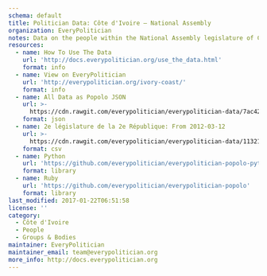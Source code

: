 ```yaml
---
schema: default
title: Politician Data: Côte d'Ivoire — National Assembly
organization: EveryPolitician
notes: Data on the people within the National Assembly legislature of Côte d'Ivoire.
resources:
  - name: How To Use The Data
    url: 'http://docs.everypolitician.org/use_the_data.html'
    format: info
  - name: View on EveryPolitician
    url: 'http://everypolitician.org/ivory-coast/'
    format: info
  - name: All Data as Popolo JSON
    url: >-
      https://cdn.rawgit.com/everypolitician/everypolitician-data/7ac4285afd74263617e71b23a059a0e8f3117428/data/Ivory_Coast/Assembly/ep-popolo-v1.0.json
    format: json
  - name: 2e législature de la 2e République: From 2012-03-12
    url: >-
      https://cdn.rawgit.com/everypolitician/everypolitician-data/113211d6715ec0c6dd56d04ce17017e593ddcbd5/data/Ivory_Coast/Assembly/term-2.2.csv
    format: csv
  - name: Python
    url: 'https://github.com/everypolitician/everypolitician-popolo-python'
    format: library
  - name: Ruby
    url: 'https://github.com/everypolitician/everypolitician-popolo'
    format: library
last_modified: 2017-01-22T06:51:58
license: ''
category:
  - Côte d'Ivoire
  - People
  - Groups & Bodies
maintainer: EveryPolitician
maintainer_email: team@everypolitician.org
more_info: http://docs.everypolitician.org
---
```

